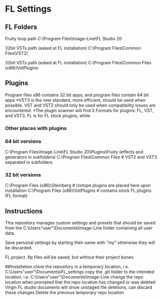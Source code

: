 # FL Settings

## FL Folders
Fruity loop path
C:\Program Files\Image-Line\FL Studio 20

32bit VSTs path (asked at FL installation)
C:\Program Files\Common Files\VST2\

32bit VSTs path (asked at FL installation)
C:\Program Files\Common Files (x86)\VstPlugins

## Plugins
Program files x86 contains 32 bit apps, and program files contain 64 bit apps
*VST3 is the new standard, more efficient, should be used when possible.
VST and VST2 should only be used when compatibility issues are encountered.
*The plugin scanner will find 3 Formats for plugins: FL, VST, and VST3.
FL is for FL stock plugins, while
### Other places with plugins

### 64 bit versions
C:\Program Files\Image-Line\FL Studio 20\Plugins\Fruity (effects and generators in subfolders)
C:\Program Files\Common Files     # VST2 and VST3 separated in subfolders

### 32 bit versions
C:\Program Files (x86)\Steinberg  # Izotope plugins are placed here upon installation
C:\Program Files (x86)\VstPlugins # contains stock FL plugins (FL format)

## Instructions

This repository manages custom settings and presets that should be saved from the
C:\Users\"user"\Documents\Image-Line folder containing all user data.

Save personal settings by starting their name with "my" otherwise they will be discarded.

FL project .flp files will be saved, but without their project bones.

##Installation
clone the repository in a temporary location, i.e. C:\Users\"user"\Documents\FL_settings
copy the .git folder to the intended location, i.e. C:\Users\"user"\Documents\Image-Line
change the repo location when prompted that the repo location has changed or was deleted
Virgin FL studio documents will show unstaged file deletions, can discard these changes
Delete the previous temporary repo location